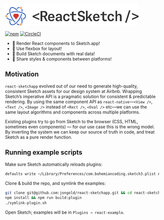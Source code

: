 <a href="https://github.com/jongold/react-sketchapp">
  <img alt="react-sketchapp" src="./docs/assets/logo-stijl@2x.png" height="72px" />
</a>
<br />

[![npm](https://img.shields.io/npm/v/react-sketchapp.svg)](https://www.npmjs.com/package/react-sketchapp)
[![CircleCI](https://circleci.com/gh/jongold/react-sketchapp.svg?style=shield&circle-token=6a90e014d72c4b27b87b0fc43ec4590117b466fc)](https://circleci.com/gh/jongold/react-sketchapp)
<!--[![Build Status](https://img.shields.io/travis/jongold/react-sketchapp.svg)](https://travis-ci.org/jongold/react-sketchapp)-->

- 🦄 Render React components to Sketch.app!
- 🦄 Use flexbox for layout!
- 🦄 Build Sketch documents with real data!
- 🦄 Share styles & components between platforms!

## Motivation
`react-sketchapp` evolved out of our need to generate high-quality, consistent Sketch assets for our design system at Airbnb. Wrapping Sketch’s imperative API is a pragmatic solution for consistent & predictable rendering. By using the same component API as `react-native`—`<View />`, `<Text />`, `<Image />` instead of `<Rect />`, `<Oval />` etc—we can use the same layout algorithms and components across multiple platforms.

Existing plugins try to go from Sketch to the browser (CSS, HTML, sometimes even components) — for our use case this is the wrong model. By inverting the system we can keep our source of truth in code, and treat Sketch as a pure render function.

## Running example scripts
Make sure Sketch automatically reloads plugins:
```bash
defaults write ~/Library/Preferences/com.bohemiancoding.sketch3.plist AlwaysReloadScript -bool YES
```

Clone & build the repo, and symlink the examples:
```bash
git clone git@github.com:jongold/react-sketchapp.git && cd react-sketchapp
npm install && npm run build:plugin
./symlink-plugin.sh
```

Open Sketch; examples will be in `Plugins → react-example`.
